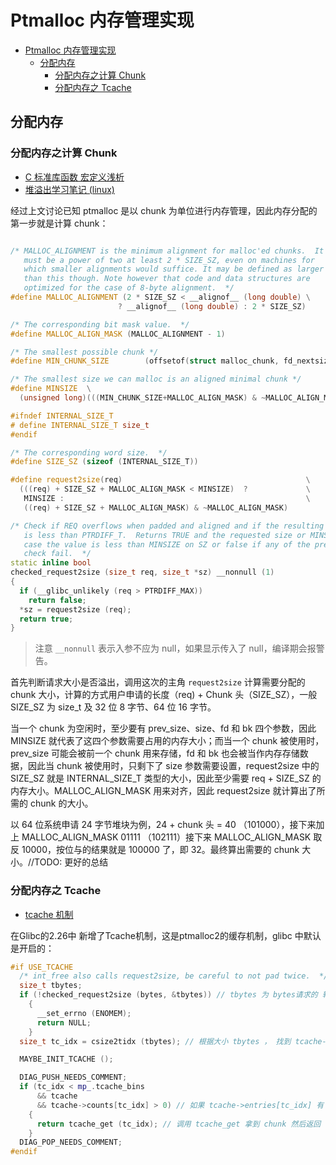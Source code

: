 # Ptmalloc 内存管理实现

- [Ptmalloc 内存管理实现](#ptmalloc-内存管理实现)
  - [分配内存](#分配内存)
    - [分配内存之计算 Chunk](#分配内存之计算-chunk)
    - [分配内存之 Tcache](#分配内存之-tcache)

## 分配内存

### 分配内存之计算 Chunk

- [C 标准库函数 宏定义浅析](https://www.zybuluo.com/yiltoncent/note/87733)
- [堆溢出学习笔记 (linux)](https://my.oschina.net/u/4396372/blog/3913130)

经过上文讨论已知 ptmalloc 是以 chunk 为单位进行内存管理，因此内存分配的第一步就是计算 chunk：

```cpp

/* MALLOC_ALIGNMENT is the minimum alignment for malloc'ed chunks.  It
   must be a power of two at least 2 * SIZE_SZ, even on machines for
   which smaller alignments would suffice. It may be defined as larger
   than this though. Note however that code and data structures are
   optimized for the case of 8-byte alignment.  */
#define MALLOC_ALIGNMENT (2 * SIZE_SZ < __alignof__ (long double) \
                        ? __alignof__ (long double) : 2 * SIZE_SZ)

/* The corresponding bit mask value.  */
#define MALLOC_ALIGN_MASK (MALLOC_ALIGNMENT - 1)

/* The smallest possible chunk */
#define MIN_CHUNK_SIZE        (offsetof(struct malloc_chunk, fd_nextsize))

/* The smallest size we can malloc is an aligned minimal chunk */
#define MINSIZE  \
  (unsigned long)(((MIN_CHUNK_SIZE+MALLOC_ALIGN_MASK) & ~MALLOC_ALIGN_MASK))

#ifndef INTERNAL_SIZE_T
# define INTERNAL_SIZE_T size_t
#endif

/* The corresponding word size.  */
#define SIZE_SZ (sizeof (INTERNAL_SIZE_T))

#define request2size(req)                                         \
  (((req) + SIZE_SZ + MALLOC_ALIGN_MASK < MINSIZE)  ?             \
   MINSIZE :                                                      \
   ((req) + SIZE_SZ + MALLOC_ALIGN_MASK) & ~MALLOC_ALIGN_MASK)

/* Check if REQ overflows when padded and aligned and if the resulting value
   is less than PTRDIFF_T.  Returns TRUE and the requested size or MINSIZE in
   case the value is less than MINSIZE on SZ or false if any of the previous
   check fail.  */
static inline bool
checked_request2size (size_t req, size_t *sz) __nonnull (1)
{
  if (__glibc_unlikely (req > PTRDIFF_MAX))
    return false;
  *sz = request2size (req);
  return true;
}
```

> 注意 `__nonnull` 表示入参不应为 null，如果显示传入了 null，编译期会报警告。

首先判断请求大小是否溢出，调用这次的主角 `request2size` 计算需要分配的 chunk 大小，计算的方式用户申请的长度（req) + Chunk 头（SIZE_SZ），一般 SIZE_SZ 为 size_t 及 32 位 8 字节、64 位 16 字节。

当一个 chunk 为空闲时，至少要有 prev_size、size、fd 和 bk 四个参数，因此 MINSIZE 就代表了这四个参数需要占用的内存大小；而当一个 chunk 被使用时，prev_size 可能会被前一个 chunk 用来存储，fd 和 bk 也会被当作内存存储数据，因此当 chunk 被使用时，只剩下了 size 参数需要设置，request2size 中的 SIZE_SZ 就是 INTERNAL_SIZE_T 类型的大小，因此至少需要 req + SIZE_SZ 的内存大小。MALLOC_ALIGN_MASK 用来对齐，因此 request2size 就计算出了所需的 chunk 的大小。

以 64 位系统申请 24 字节堆块为例，24 + chunk 头 = 40 （101000），接下来加上 MALLOC_ALIGN_MASK 01111 （102111）接下来 MALLOC_ALIGN_MASK 取反 10000，按位与的结果就是 100000 了，即 32。最终算出需要的 chunk 大小。//TODO: 更好的总结

### 分配内存之 Tcache

- [tcache 机制](https://nocbtm.github.io/2020/02/27/tcache%E6%9C%BA%E5%88%B6/#%E7%9B%B8%E5%85%B3%E6%95%B0%E6%8D%AE%E7%BB%93%E6%9E%84)

在Glibc的2.26中 新增了Tcache机制，这是ptmalloc2的缓存机制，glibc 中默认是开启的：

```cpp
#if USE_TCACHE
  /* int_free also calls request2size, be careful to not pad twice.  */
  size_t tbytes;
  if (!checked_request2size (bytes, &tbytes)) // tbytes 为 bytes请求的 转换后得到的 chunk 的 size
    {
      __set_errno (ENOMEM);
      return NULL;
    }
  size_t tc_idx = csize2tidx (tbytes); // 根据大小 tbytes ， 找到 tcache->entries 索引

  MAYBE_INIT_TCACHE ();

  DIAG_PUSH_NEEDS_COMMENT;
  if (tc_idx < mp_.tcache_bins
      && tcache
      && tcache->counts[tc_idx] > 0) // 如果 tcache->entries[tc_idx] 有 chunk ，就返回
    {
      return tcache_get (tc_idx); // 调用 tcache_get 拿到 chunk 然后返回
    }
  DIAG_POP_NEEDS_COMMENT;
#endif
```
